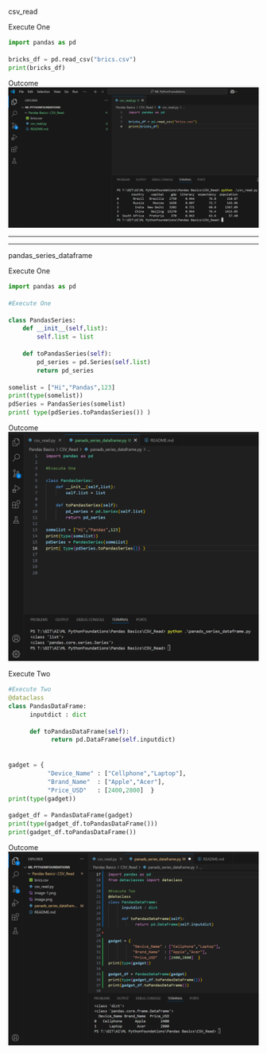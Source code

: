 csv_read

Execute One 
```py
import pandas as pd

bricks_df = pd.read_csv("brics.csv")
print(bricks_df)
```
Outcome
![alt text](image.png)

____________________________________________________________________________________________________
____________________________________________________________________________________________________

pandas_series_dataframe

Execute One
```py
import pandas as pd

#Execute One

class PandasSeries:
    def __init__(self,list):
        self.list = list
    
    def toPandasSeries(self):
        pd_series = pd.Series(self.list)
        return pd_series

somelist = ["Hi","Pandas",123]
print(type(somelist))
pdSeries = PandasSeries(somelist)
print( type(pdSeries.toPandasSeries()) )

```

Outcome
![alt text](image-1.png)


Execute Two
```py
#Execute Two
@dataclass
class PandasDataFrame:
      inputdict : dict

      def toPandasDataFrame(self):
            return pd.DataFrame(self.inputdict)


gadget = {
           "Device_Name" : ["Cellphone","Laptop"],
           "Brand_Name"  : ["Apple","Acer"],
           "Price_USD"   : [2400,2800]  }
print(type(gadget))

gadget_df = PandasDataFrame(gadget)
print(type(gadget_df.toPandasDataFrame()))
print(gadget_df.toPandasDataFrame())
```
Outcome
![alt text](image-2.png)